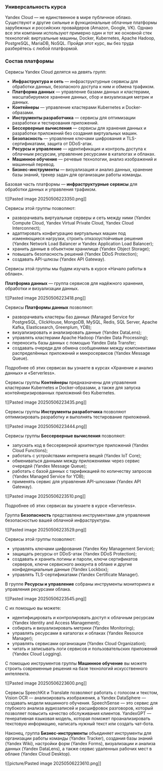 ### Универсальность курса

Yandex Cloud — не единственное в мире публичное облако. Существуют и другие сильные и функциональные облачные платформы зарубежных и российских провайдеров (Amazon, Google, VK). Однако все эти компании используют примерно один и тот же основной стек технологий: виртуальные машины, Docker, Kubernetes, Apache Hadoop, PostgreSQL, MariaDB, NoSQL. Пройдя этот курс, вы без труда разберётесь с любой платформой.

### Состав платформы

Сервисы Yandex Cloud делятся на девять групп:

- **Инфраструктура и сеть** — инфраструктурные сервисы для обработки данных, безопасного доступа к ним и обмена трафиком.
- **Платформа данных** — управление базами данных и кластерами, масштабируемое хранение данных, сбор и визуализация метрик и данных.
- **Контейнеры** — управление кластерами Kubernetes и Docker-образами.
- **Инструменты разработчика** — сервисы для оптимизации разработки и тестирования приложений.
- **Бессерверные вычисления** — сервисы для хранения данных и разработки приложений без создания виртуальных машин.
- **Безопасность** — управление ключами шифрования и TLS-сертификатами, защита от DDoS-атак.
- **Ресурсы и управление** — идентификация и контроль доступа к облачным ресурсам, управление ресурсами в каталогах и облаках.
- **Машинное обучение** — речевые технологии, анализ изображений и машинный перевод.
- **Бизнес-инструменты** — визуализация и анализ данных, хранение базы знаний, трекер задач для организации работы команды.

Базовая часть платформы — **инфраструктурные сервисы** для обработки данных и управления трафиком.

![[Pasted image 20250506223350.png]]

Сервисы этой группы позволяют:

- разворачивать виртуальные серверы и сеть между ними (Yandex Compute Cloud, Yandex Virtual Private Cloud, Yandex Cloud Interconnect);
- адаптировать конфигурацию виртуальных машин под изменяющиеся нагрузки, строить отказоустойчивые решения (Yandex Network Load Balancer и Yandex Application Load Balancer);
- хранить данные в объектном хранилище (Yandex Object Storage);
- повышать безопасность решений (Yandex DDoS Protection);
- создавать API-шлюзы (Yandex API Gateway).

Сервисы этой группы мы будем изучать в курсе «Начало работы в облаке».

**Платформа данных** — группа сервисов для надёжного хранения, обработки и визуализации данных.

![[Pasted image 20250506223418.png]]

Сервисы **Платформы данных** позволяют:

- разворачивать кластеры баз данных (Managed Service for PostgreSQL, ClickHouse, MongoDB, MySQL, Redis, SQL Server, Apache Kafka, Elasticsearch, Greenplum, YDB);
- визуализировать и анализировать данные (Yandex DataLens);
- управлять кластерами Apache Hadoop (Yandex Data Processing);
- переносить базы данных с помощью Yandex Data Transfer;
- создавать очереди для обмена сообщениями между компонентами распределённых приложений и микросервисов (Yandex Message Queue).

Подробнее об этих сервисах вы узнаете в курсах «Хранение и анализ данных» и «Serverless».

Сервисы группы **Контейнеры** предназначены для управления кластерами Kubernetes и Docker-образами, а также для запуска контейнеризированных приложений без Kubernetes.

![[Pasted image 20250506223435.png]]

Сервисы группы **Инструменты разработчика** позволяют оптимизировать разработку и выполнять тестирование приложений.

![[Pasted image 20250506223444.png]]

Сервисы группы **Бессерверные вычисления** позволяют:

- запускать код в бессерверной архитектуре приложений (Yandex Cloud Functions);
- работать с устройствами интернета вещей (Yandex IoT Core);
- обмениваться данными между приложениями через сервис очередей (Yandex Message Queue);
- работать с базой данных с тарификацией по количеству запросов (Yandex Managed Service for YDB);
- применять сервис для управления API-шлюзами (Yandex API Gateway).

![[Pasted image 20250506223510.png]]

Подробнее об этих сервисах вы узнаете в курсе «Serverless».

Группа **Безопасность** представлена инструментами для управления безопасностью вашей облачной инфраструктуры.

![[Pasted image 20250506223529.png]]

Сервисы этой группы позволяют:

- управлять ключами шифрования (Yandex Key Management Service);
- защищать ресурсы от DDoS-атак (Yandex DDoS Protection);
- создавать и хранить логины и пароли, ключи сертификатов серверов, ключи сервисного аккаунта в облаке и другие конфиденциальные данные (Yandex Lockbox);
- управлять TLS-сертификатами (Yandex Certificate Manager).

В группе **Ресурсы и управление** собраны инструменты мониторинга и управления ресурсами облака.

![[Pasted image 20250506223545.png]]

С их помощью вы можете:

- идентифицировать и контролировать доступ к облачным ресурсам (Yandex Identity and Access Management);
- собирать и визуализировать метрики (Yandex Monitoring);
- управлять ресурсами в каталогах и облаках (Yandex Resource Manager);
- управлять сервисами организации (Yandex Cloud Organization);
- читать и записывать логи сервисов и пользовательских приложений (Yandex Cloud Logging).

С помощью инструментов группы **Машинное обучение** вы можете строить современные решения на базе технологий искусственного интеллекта.

![[Pasted image 20250506223600.png]]

Сервисы SpeechKit и Translate позволяют работать с голосом и текстом, Vision OCR — анализировать изображения, а Yandex DataSphere — создавать модели машинного обучения. SpeechSense — это сервис для глубокого анализа аудиозаписей и расшифровок разговоров, который позволяет повысить качество обслуживания клиентов. YandexGPT — генеративная языковая модель, которая поможет проанализировать текстовую информацию, написать нужный текст или создать чат-бота.

Наконец, группа **Бизнес-инструменты** объединяет инструменты для организации работы команды (Yandex Tracker), создания базы знаний (Yandex Wiki), настройки форм (Yandex Forms), визуализации и анализа данных (Yandex DataLens), а также сервис удаленных рабочих мест в облаке (Yandex Cloud Desktop).

![[picture/Pasted image 20250506223610.png]]
